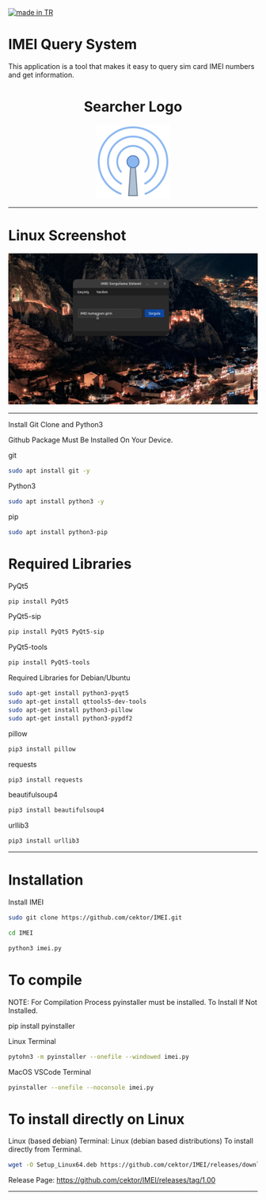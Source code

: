 <a href="#">
    <img src="https://raw.githubusercontent.com/pedromxavier/flag-badges/main/badges/TR.svg" alt="made in TR">
</a>

# IMEI Query System
This application is a tool that makes it easy to query sim card IMEI numbers and get information.

<h1 align="center">Searcher Logo</h1>

<p align="center">
  <img src="imeilo.png" alt="IMEI Logo" width="150" height="150">
</p>


----------------------

# Linux Screenshot
![Linux(pardus)](screenshot/imei_linux.gif)  

--------------------
Install Git Clone and Python3

Github Package Must Be Installed On Your Device.

git
```bash
sudo apt install git -y
```

Python3
```bash
sudo apt install python3 -y 

```

pip
```bash
sudo apt install python3-pip

```

# Required Libraries

PyQt5
```bash
pip install PyQt5
```
PyQt5-sip
```bash
pip install PyQt5 PyQt5-sip
```

PyQt5-tools
```bash
pip install PyQt5-tools
```

Required Libraries for Debian/Ubuntu
```bash
sudo apt-get install python3-pyqt5
sudo apt-get install qttools5-dev-tools
sudo apt-get install python3-pillow
sudo apt-get install python3-pypdf2
```
pillow
```bash
pip3 install pillow
```
requests
```bash
pip3 install requests
```

beautifulsoup4
```bash
pip3 install beautifulsoup4
```

urllib3
```bash
pip3 install urllib3
```

----------------------------------


# Installation
Install IMEI

```bash
sudo git clone https://github.com/cektor/IMEI.git
```
```bash
cd IMEI
```

```bash
python3 imei.py

```

# To compile

NOTE: For Compilation Process pyinstaller must be installed. To Install If Not Installed.

pip install pyinstaller 

Linux Terminal 
```bash
pytohn3 -m pyinstaller --onefile --windowed imei.py
```

MacOS VSCode Terminal 
```bash
pyinstaller --onefile --noconsole imei.py
```

# To install directly on Linux





Linux (based debian) Terminal: Linux (debian based distributions) To install directly from Terminal.
```bash
wget -O Setup_Linux64.deb https://github.com/cektor/IMEI/releases/download/1.00/Setup_Linux64.deb && sudo apt install ./Setup_Linux64.deb && sudo apt-get install -f -y
```


Release Page: https://github.com/cektor/IMEI/releases/tag/1.00

----------------------------------

